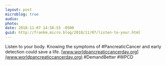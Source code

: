 ```yaml
---
layout: post
microblog: true
audio: 
photo: 
date: 2018-11-07 14:58:53 -0500
guid: http://frankm.micro.blog/2018/11/07/listen-to-your.html
---
```

Listen to your body. Knowing the symptoms of #PancreaticCancer and early detection could save a life. [www.worldpancreaticcancerday.org](www.worldpancreaticcancerday.org) #DemandBetter #WPCD

